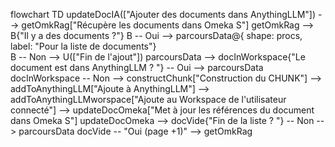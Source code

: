 flowchart TD
    updateDocIA(["Ajouter des documents dans AnythingLLM"]) --> getOmkRag["Récupère les documents dans Omeka S"]
    getOmkRag --> B{"Il y a des documents ?"}
    B -- Oui --> parcoursData@{ shape: procs, label: "Pour la liste de documents"}    
    B -- Non --> U(["Fin de l'ajout"])
    parcoursData --> docInWorkspace{"Le document est dans AnythingLLM ? "} -- Oui --> parcoursData
    docInWorkspace -- Non --> constructChunk["Construction du CHUNK"] 
    --> addToAnythingLLM["Ajoute à AnythingLLM"]
    --> addToAnythingLLMworspace["Ajoute au Workspace de l'utilisateur connecté"]
    --> updateDocOmeka["Met à jour les références du document dans Omeka S"]
    updateDocOmeka --> docVide{"Fin de la liste ? "} -- Non --> parcoursData
    docVide -- "Oui (page +1)" --> getOmkRag
